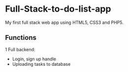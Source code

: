# Full-Stack-to-do-list-app
My first full stack web app using HTML5, CSS3 and PHP5.

## Functions

1 Full backend: 
  - Login, sign up handle
  - Uploading tasks to database
